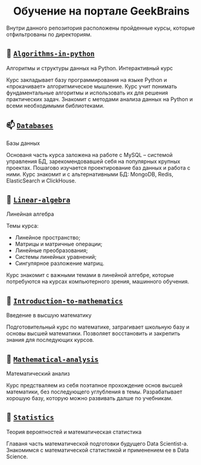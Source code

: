 <h1 align="center">Обучение на портале GeekBrains</h1>

Внутри данного репозитория расположены пройденные курсы, которые отфильтрованы по директориям.

## :snake: [`Algorithms-in-python`](https://github.com/bimastics/Main/tree/master/Algorithms-in-python) 

Алгоритмы и структуры данных на Python. Интерактивный курс

Курс закладывает базу программирования на языке Python и «прокачивает» алгоритмическое мышление. Курс учит понимать фундаментальные алгоритмы и использовать их для решения практических задач. Знакомит с методами анализа данных на Python и всеми необходимыми библиотеками.

## :mailbox: [`Databases`](https://github.com/bimastics/Main/tree/master/Databases)

Базы данных

Основаня часть курса заложена на работе с MySQL – системой управления БД, зарекомендовавшей себя на популярных крупных проектах. Пошагово изучается проектирование баз данных и работа с ними.
Курс знакомит и с альтернативными БД: MongoDB, Redis, ElasticSearch и ClickHouse.

## :triangular_ruler: [`Linear-algebra`](https://github.com/bimastics/Main/tree/master/Linear-algebra)

Линейная алгебра

Темы курса:
* Линейное пространство;
* Матрицы и матричные операции;
* Линейные преобразования;
* Системы линейных уравнений;
* Сингулярное разложение матриц.

Курс знакомит с важными темами в линейной алгебре, которые потребуются на курсах компьютерного зрения, машинного обучения.

## :hatching_chick: [`Introduction-to-mathematics`](https://github.com/bimastics/Main/tree/master/Introduction-to-mathematics/1.%20Elementary%20algebra)

Введение в высшую математику

Подготовительный курс по математике, затрагивает школьную базу и основы высшей математики. Позволяет восстановить и закрепить знания для последующих курсов.

## :chicken: [`Mathematical-analysis`](https://github.com/bimastics/Main/tree/master/Mathematical-analysis)

Математический анализ

Курс предстваляем из себя поэтапное прохождение основ высшей математики, без последующего углубления в темы. Разрабатывает хорошую базу, которую можно развивать далше по учебникам. 

## :game_die: [`Statistics`](https://github.com/bimastics/Main/tree/master/Statistics)

Теория вероятностей и математическая статистика

Главаня часть математической подготовки будущего Data Scientist-a.
Знакомимся с математической статистикой и применением ее в Data Science.
